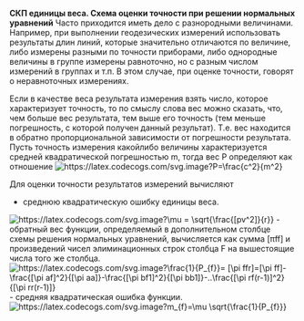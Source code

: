 **СКП единицы веса. Схема оценки точности при решении нормальных уравнений**
Часто приходится иметь дело с разнородными величинами. Например, при выполнении геодезических измерений использовать результаты длин линий, 
которые значительно отличаются по величине, либо измерены разными по точности приборами, либо однородные величины в группе измерены равноточно, 
но с разным числом измерений в группах и т.п. В этом случае, при оценке точности, говорят о неравноточных измерениях.

Если в качестве веса результата измерения взять число, которое характеризует точность, то по смыслу слова вес можно сказать, что, 
чем больше вес результата, тем выше его точность (тем меньше погрешность, с которой получен данный результат). 
Т.е. вес находится в обратно пропорциональной зависимости от погрешности результата. 
Пусть точность измерения какойлибо величины характеризуется средней квадратической погрешностью m, тогда вес Р определяют как отношение
<img src="https://latex.codecogs.com/svg.image?P=\frac{c^2}{m^2}" title="https://latex.codecogs.com/svg.image?P=\frac{c^2}{m^2}" />

Для оценки точности результатов измерений вычисляют
- среднюю квадратическую ошибку единицы веса.
<img src="https://latex.codecogs.com/svg.image?\mu&space;=&space;\sqrt{\frac{[pv^2]}{r}}" title="https://latex.codecogs.com/svg.image?\mu = \sqrt{\frac{[pv^2]}{r}}" />
- обратный вес функции, определяемый в дополнительном столбце схемы решения нормальных уравнений,
вычисляется как сумма [πff] и произведений чисел элиминационных строк столбца F на вышестоящие числа того же столбца.
<img src="https://latex.codecogs.com/svg.image?\frac{1}{P_{f}}=&space;[\pi&space;ffr]=[\pi&space;ff]-\frac{[\pi&space;af]^2}{[\pi&space;aa]}-\frac{[\pi&space;bf1]^2}{[\pi&space;bb1]}-..\frac{[\pi&space;rf(r-1)]^2}{[\pi&space;rr(r-1)]}" title="https://latex.codecogs.com/svg.image?\frac{1}{P_{f}}= [\pi ffr]=[\pi ff]-\frac{[\pi af]^2}{[\pi aa]}-\frac{[\pi bf1]^2}{[\pi bb1]}-..\frac{[\pi rf(r-1)]^2}{[\pi rr(r-1)]}" />
- средняя квадратическая ошибка функции.
<img src="https://latex.codecogs.com/svg.image?m_{f}=\mu&space;\sqrt{\frac{1}{P_{f}}}" title="https://latex.codecogs.com/svg.image?m_{f}=\mu \sqrt{\frac{1}{P_{f}}}" />

